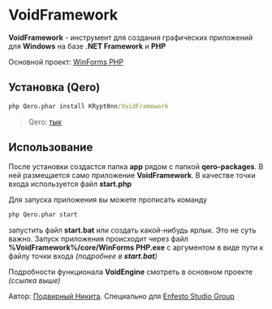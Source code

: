 # VoidFramework

**VoidFramework** - инструмент для создания графических приложений для **Windows** на базе **.NET Framework** и **PHP**

Основной проект: [WinForms PHP](https://github.com/KRypt0nn/WinForms-PHP)

## Установка (Qero)

```cmd
php Qero.phar install KRypt0nn/VoidFramework
```

> Qero: [тык](https://github.com/KRypt0nn/Qero)

## Использование

После установки создастся папка **app** рядом с папкой **qero-packages**. В ней размещается само приложение **VoidFramework**. В качестве точки входа используется файл **start.php**

Для запуска приложения вы можете прописать команду

```cmd
php Qero.phar start
```

запустить файл **start.bat** или создать какой-нибудь ярлык. Это не суть важно. Запуск приложения происходит через файл **%VoidFramework%/core/WinForms PHP.exe** с аргументом в виде пути к файлу точки входа *(подробнее в **start.bat**)*

Подробности функционала **VoidEngine** смотреть в основном проекте *(ссылка выше)*

Автор: [Подвирный Никита](https://vk.com/technomindlp). Специально для [Enfesto Studio Group](https://vk.com/hphp_convertation)
